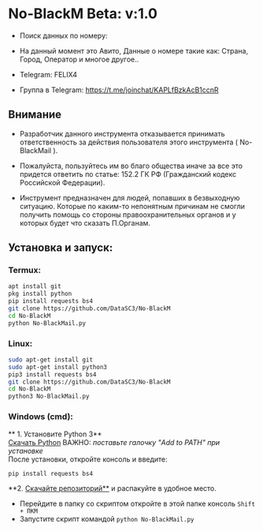 # No-BlackM Beta: v:1.0
     
* Поиск данных по номеру:
* На данный момент это Авито, Данные о номере такие как: Страна, Город, Оператор
и многое другое..

* Telegram: FELIX4
* Группа в Telegram: https://t.me/joinchat/KAPLfBzkAcB1ccnR

## Внимание
* Разработчик данного инструмента отказывается принимать 
ответственность за действия 
пользователя этого инструмента ( No-BlackMail ).

* Пожалуйста, пользуйтесь им во благо общества 
иначе за все это придется ответить по статье: 152.2 ГК РФ (Гражданский кодекс Российской Федерации).

* Инструмент предназначен для людей, попавших в безвыходную ситуацию. Которые по каким-то непонятным причинам не смогли получить
помощь со стороны правоохранительных органов и у которых будет что сказать П.Органам.       

## Установка и запуск:
### Termux:
```Bash
apt install git 
pkg install python
pip install requests bs4 
git clone https://github.com/DataSC3/No-BlackM
cd No-BlackM
python No-BlackMail.py
```
### Linux:
```Bash
sudo apt-get install git 
sudo apt-get install python3
pip3 install requests bs4 
git clone https://github.com/DataSC3/No-BlackM
cd No-BlackM
python3 No-BlackMail.py
```
### Windows (cmd):
** 1. Установите Python 3**\
[Скачать Python](https://www.python.org/downloads/) ВАЖНО: _поставьте галочку "Add to PATH" при установке_\
После установки, откройте консоль и введите:
```Bash
pip install requests bs4
```
**2. [Скачайте репозиторий**](https://github.com/DataSC3/No-BlackM) и распакуйте в удобное место.

* Перейдите в папку со скриптом откройте в этой папке консоль `Shift + ПКМ`
* Запустите скрипт командой `python No-BlackMail.py`

